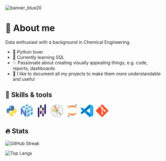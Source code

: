 ![banner_blue20](https://github.com/user-attachments/assets/4de0281c-0212-405c-a030-29ff31b04138)

# 👀 About me
Data enthusiast with a background in Chemical Engineering.
* 🐍 Python lover
* 🌱 Currently learning SQL
* ✨ Passionate about creating visually appealing things, e.g. code, reports, dashboards
* 📃 I like to document all my projects to make them more understandable and useful

## 💪 Skills & tools
<div>
  <img src="https://github.com/devicons/devicon/blob/master/icons/python/python-original.svg" title="Python" alt="Python" width="40" height="40"/>&nbsp;
  <img src="https://github.com/devicons/devicon/blob/master/icons/numpy/numpy-original.svg" title="Numpy" alt="Numpy" width="40" height="40"/>&nbsp;
  <img src="https://github.com/devicons/devicon/blob/master/icons/pandas/pandas-original.svg" title="Pandas" alt="Pandas" width="40" height="40"/>&nbsp;
  <img src="https://github.com/devicons/devicon/blob/master/icons/matplotlib/matplotlib-original.svg" title="Matplotlib" alt="Matplotlib" width="40" height="40"/>&nbsp;
  <img src="https://github.com/devicons/devicon/blob/master/icons/jupyter/jupyter-original.svg" title="Jupyter" alt="Jupyter" width="40" height="40"/>&nbsp;
  <img src="https://github.com/devicons/devicon/blob/master/icons/vscode/vscode-original.svg" title="Vscode" alt="Vscode " width="40" height="40"/>&nbsp;
  <img src="https://github.com/devicons/devicon/blob/master/icons/git/git-original.svg"  title="Git" alt="Git" width="40" height="40"/>&nbsp;
</div>

## 🔥 Stats
![GitHub Streak](https://streak-stats.demolab.com/?user=herrerovir&theme=github-dark-blue)

![Top Langs](https://github-readme-stats.vercel.app/api/top-langs/?username=herrerovir&size_weight=0.5&count_weight=0.5&layout=compact&theme=transparent&card_width=495&title_color=ffffff)

